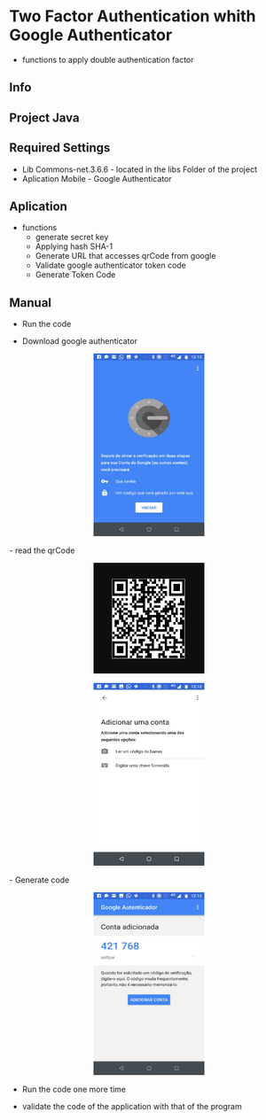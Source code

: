 # Two Factor Authentication whith Google Authenticator

- functions to apply double authentication factor


## Info

 ## Project Java
  
 ## Required Settings
 
 - Lib Commons-net.3.6.6 - located in the libs Folder of the project
 - Aplication Mobile - Google Authenticator
 
 
 ## Aplication
 
 - functions
   - generate secret key
   - Applying hash SHA-1
   - Generate URL that accesses qrCode from google
   - Validate google authenticator token code
   - Generate Token Code
   
   
   
 ## Manual
 
 - Run the code 

 - Download google authenticator
 
<p align="center">
  <img src="TwoFactorAuthenticator/images/image1.png" width="200" height="330" title="hover text">
</p>  
 - read the qrCode
 
 <p align="center">
  <img src="TwoFactorAuthenticator/images/imageqr.PNG" width="200" height="200" title="hover text">
</p> 
<p align="center">
  <img src="TwoFactorAuthenticator/images/image2.png" width="200" height="330" title="hover text">
</p>  
 - Generate code
 
 <p align="center">
   <img src="TwoFactorAuthenticator/images/image3.png" width="200" height="330" title="hover text">
 </p>
 
 - Run the code one more time
 
 - validate the code of the application with that of the program

 

 
 
 
 
 
 
